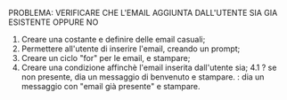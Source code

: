 PROBLEMA: VERIFICARE CHE L'EMAIL AGGIUNTA DALL'UTENTE SIA GIA ESISTENTE OPPURE NO

1. Creare una costante e definire delle email casuali;
2. Permettere all'utente di inserire l'email, creando un prompt;
3. Creare un ciclo "for" per le email, e stampare;
4. Creare una condizione affinchè l'email inserita dall'utente sia;
    4.1 ? se non presente, dia un messaggio di benvenuto e stampare.
        : dia un messaggio con "email già presente" e stampare.